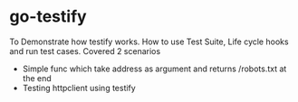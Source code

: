 # go-testify

To Demonstrate how testify works.
How to use Test Suite, Life cycle hooks and run test cases.
Covered 2 scenarios 
- Simple func which take address as argument and returns /robots.txt at the end
- Testing httpclient using testify 
